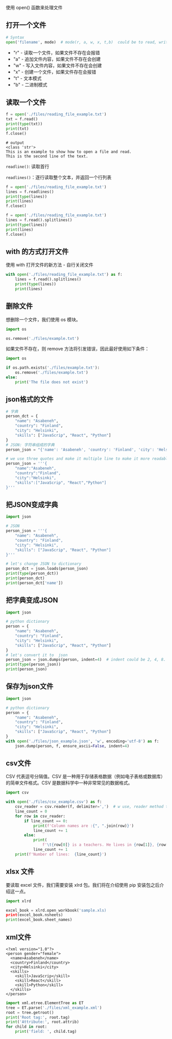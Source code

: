 使用 open() 函数来处理文件

## 打开一个文件

```python
# Syntax
open('filename', mode)  # mode(r, a, w, x, t,b)  could be to read, write, update
```

- "r" - 读取一个文件，如果文件不存在会报错
- "a" - 追加文件内容，如果文件不存在会创建
- "w" - 写入文件内容，如果文件不存在会创建
- "x" - 创建一个文件，如果文件存在会报错
- "t" - 文本模式
- "b" - 二进制模式

## 读取一个文件

```python
f = open('./files/reading_file_example.txt')
txt = f.read()
print(type(txt))
print(txt)
f.close()
```

```
# output
<class 'str'>
This is an example to show how to open a file and read.
This is the second line of the text.
```

`readline()`: 读取首行

`readlines()`：逐行读取整个文本，并返回一个行列表

```python
f = open('./files/reading_file_example.txt')
lines = f.readlines()
print(type(lines))
print(lines)
f.close()
```

```python
f = open('./files/reading_file_example.txt')
lines = f.read().splitlines()
print(type(lines))
print(lines)
f.close()
```

## with 的方式打开文件

使用 with 打开文件的新方法 - 自行关闭文件

```python
with open('./files/reading_file_example.txt') as f:
    lines = f.read().splitlines()
    print(type(lines))
    print(lines)
```

## 删除文件

想删除一个文件，我们使用 os 模块。

```python
import os

os.remove('./files/example.txt')
```

如果文件不存在，则 remove 方法将引发错误，因此最好使用如下条件：

```python
import os

if os.path.exists('./files/example.txt'):
    os.remove('./files/example.txt')
else:
    print('The file does not exist')
```

## json格式的文件

```python
# 字典
person_dct = {
    "name": "Asabeneh",
    "country": "Finland",
    "city": "Helsinki",
    "skills": ["JavaScrip", "React", "Python"]
}
# JSON: 字符串组成的字典
person_json = "{'name': 'Asabeneh', 'country': 'Finland', 'city': 'Helsinki', 'skills': ['JavaScrip', 'React', 'Python']}"

# we use three quotes and make it multiple line to make it more readable
person_json = '''{
    "name":"Asabeneh",
    "country":"Finland",
    "city":"Helsinki",
    "skills":["JavaScrip", "React","Python"]
}'''
```

## 把JSON变成字典

```python
import json

# JSON
person_json = '''{
    "name": "Asabeneh",
    "country": "Finland",
    "city": "Helsinki",
    "skills": ["JavaScrip", "React", "Python"]
}'''

# let's change JSON to dictionary
person_dct = json.loads(person_json)
print(type(person_dct))
print(person_dct)
print(person_dct['name'])
```

## 把字典变成JSON

```python
import json

# python dictionary
person = {
    "name": "Asabeneh",
    "country": "Finland",
    "city": "Helsinki",
    "skills": ["JavaScrip", "React", "Python"]
}
# let's convert it to  json
person_json = json.dumps(person, indent=4)  # indent could be 2, 4, 8. It beautifies the json
print(type(person_json))
print(person_json)
```

## 保存为json文件

```python
import json

# python dictionary
person = {
    "name": "Asabeneh",
    "country": "Finland",
    "city": "Helsinki",
    "skills": ["JavaScrip", "React", "Python"]
}
with open('./files/json_example.json', 'w', encoding='utf-8') as f:
    json.dump(person, f, ensure_ascii=False, indent=4)
```

## csv文件

CSV 代表逗号分隔值。CSV 是一种用于存储表格数据（例如电子表格或数据库）的简单文件格式。CSV 是数据科学中一种非常常见的数据格式。

```python
import csv

with open('./files/csv_example.csv') as f:
    csv_reader = csv.reader(f, delimiter=',')  # w use, reader method to read csv
    line_count = 0
    for row in csv_reader:
        if line_count == 0:
            print(f'Column names are :{", ".join(row)}')
            line_count += 1
        else:
            print(
                f'\t{row[0]} is a teachers. He lives in {row[1]}, {row[2]}.')
            line_count += 1
    print(f'Number of lines:  {line_count}')
```

## xlsx 文件

要读取 excel 文件，我们需要安装 xlrd 包。我们将在介绍使用 pip 安装包之后介绍这一点。

```python
import xlrd

excel_book = xlrd.open_workbook('sample.xls)
print(excel_book.nsheets)
print(excel_book.sheet_names)
```

## xml文件

```
<?xml version="1.0"?>
<person gender="female">
  <name>Asabeneh</name>
  <country>Finland</country>
  <city>Helsinki</city>
  <skills>
    <skill>JavaScrip</skill>
    <skill>React</skill>
    <skill>Python</skill>
  </skills>
</person>
```

```python
import xml.etree.ElementTree as ET
tree = ET.parse('./files/xml_example.xml')
root = tree.getroot()
print('Root tag:', root.tag)
print('Attribute:', root.attrib)
for child in root:
    print('field: ', child.tag)
```
